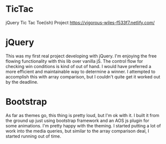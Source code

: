 # TicTac
jQuery Tic Tac Toe(ish) Project
https://vigorous-wiles-f533f7.netlify.com/

# jQuery 
This was my first real project developing with jQuery. I'm enjoying the free flowing functionality with this lib over vanilla jS. The control
flow for checking win conditions is kind of out of hand. I would have preferred a more efficient and maintainable way to determine a 
winner. I attempted to accomplish this with array comparison, but I couldn't quite get it worked out by the deadline. 

# Bootstrap
As far as themes go, this thing is pretty loud, but I'm ok with it. I built it from the ground up just using bootstrap framework
and an AOS js plugin for some animations. I'm pretty happy with the theming. I started putting a lot of work into the media queries, but
similar to the array comparison deal, I started running out of time. 
